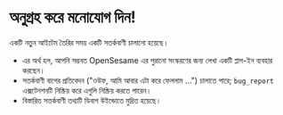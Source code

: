 # অনুগ্রহ করে মনোযোগ দিন!

একটি নতুন আইটেম তৈরির সময় একটি সতর্কবাণী চালানো হয়েছে।

- এর অর্থ হল, আপনি সম্ভবত OpenSesame এর পুরানো সংস্করণের জন্য লেখা একটি প্লাগ-ইন ব্যবহার করছেন।
- সতর্কবাণী বাগের প্রতিবেদন ("ওউফ, আমি আবার এটা করে ফেললাম ...") চালাতে পারে; `bug_report` এক্সটেনশনটি নিষ্ক্রিয় করে এগুলি নিষ্ক্রিয় করতে পারেন।
- বিস্তারিত সতর্কবাণী তথ্যটি ডিবাগ উইন্ডোতে মুদ্রিত হয়েছে।